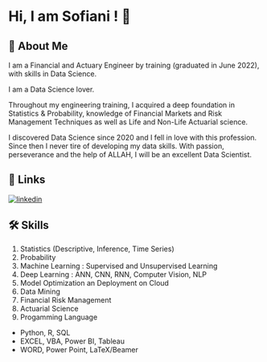 
# Hi, I am Sofiani ! 👋


## 🚀 About Me
I am a Financial and Actuary Engineer by training (graduated in June 2022), with skills in Data Science. 

I am a Data Science lover.

Throughout my engineering training, I acquired a deep foundation in Statistics & Probability, knowledge of Financial Markets and Risk Management Techniques as well as Life and Non-Life Actuarial science.

I discovered Data Science since 2020 and I fell in love with this profession. Since then I never tire of developing my data skills. With passion, perseverance and the help of ALLAH, I will be an excellent Data Scientist.

## 🔗 Links
[![linkedin](https://img.shields.io/badge/linkedin-0A66C2?style=for-the-badge&logo=linkedin&logoColor=white)](www.linkedin.com/in/sofiani-mahamadou-oké)



## 🛠 Skills
1. Statistics (Descriptive, Inference, Time Series)
2. Probability
3. Machine Learning : Supervised and Unsupervised Learning
4. Deep Learning : ANN, CNN, RNN, Computer Vision, NLP
5. Model Optimization an Deployment on Cloud
5. Data Mining
6. Financial Risk Management
7. Actuarial Science
8. Progamming Language
* Python, R, SQL
* EXCEL, VBA, Power BI, Tableau
* WORD, Power Point, LaTeX/Beamer

